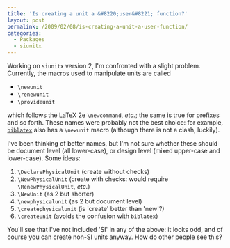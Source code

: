 ```yaml
---
title: 'Is creating a unit a &#8220;user&#8221; function?'
layout: post
permalink: /2009/02/08/is-creating-a-unit-a-user-function/
categories:
  - Packages
  - siunitx
---
```

Working on `siunitx` version 2, I'm confronted with a slight problem.  Currently, the macros used to manipulate units are called

- `\newunit`
- `\renewunit`
- `\provideunit`

which follows the LaTeX 2e `\newcommand`, _etc._; the same is true for prefixes and so forth.  These names were probably not the best choice: for example, [`biblatex`](https://ctan.org/pkg/biblatex) also has a `\newunit` macro (although there is not a clash, luckily).

I've been thinking of better names, but I'm not sure whether these should be document level (all lower-case), or design level (mixed upper-case and lower-case). Some ideas:

1. `\DeclarePhysicalUnit` (create without checks)
2. `\NewPhysicalUnit` (create with checks: would require `\RenewPhysicalUnit`, _etc._)
3. `\NewUnit` (as 2 but shorter)
4. `\newphysicalunit` (as 2 but document level)
5. `\createphysicalunit` (is 'create' better than 'new'?)
6. `\createunit` (avoids the confusion with `biblatex`)

You'll see that I've not included 'SI' in any of the above: it looks odd, and of course you can create non-SI units anyway.  How do other people see this?
